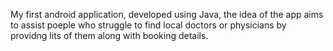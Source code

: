 My first android application, developed using Java, the idea of the app aims to assist poeple who struggle to find local doctors or physicians by providng lits of them along with booking details.
